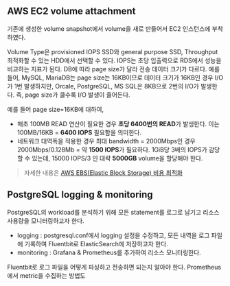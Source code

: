 ## AWS EC2 volume attachment
기존에 생성한 volume snapshot에서 volume을 새로 만들어서 EC2 인스턴스에 부착하였다. 

Volume Type은 provisioned IOPS SSD와 general purpose SSD, Throughput 최적화할 수 있는 HDD에서 선택할 수 있다.
IOPS는 초당 입출력으로 RDS에서 성능을 비교하는 지표가 된다. DB에 따라 page size가 달라 전송 데이터 크기가 다르다.
예를 들어, MySQL, MariaDB는 page size는 16KB이므로 데이터 크기가 16KB인 경우 I/O가 1번 발생하지만, Orcale, PostgreSQL, MS SQL은 8KB으로 2번의 I/O가 발생한다.
즉, page size가 클수록 I/O 발생이 줄어든다. 

예를 들어 page size=16KB에 대하여,
- 매초 100MB READ 연산이 필요한 경우 **초당 6400번의 READ**가 발생한다. 이는 100MB/16KB = **6400 IOPS** 필요함을 의미한다.
- 네트워크 대역폭을 적용한 경우 최대 bandwidth = 2000Mbps인 경우 2000Mbps/0.128Mb = 약 **1500 IOPS**가 필요하다. 1GiB당 3배의 IOPS가 감당할 수 있는데, 15000 IOPS/3 인 대략 **5000GB** volume을 할당해야 한다.

> 자세한 내용은 [AWS EBS(Elastic Block Storage) 비용 최적화](https://www.popit.kr/aws-ebselastic-block-storage%EC%9D%98-%EB%B9%84%EC%9A%A9-%EC%B5%9C%EC%A0%81%ED%99%94/)

## PostgreSQL logging & monitoring
PostgreSQL의 workload를 분석하기 위해 모든 statement를 로그로 남기고 리소스 사용량을 모니터링하고자 한다.
- logging : postgresql.conf에서 logging 설정을 수정하고, 모든 내역을 로그 파일에 기록하여 Fluentbit로 ElasticSearch에 저장하고자 한다.
- monitoring : Grafana & Prometheus를 추가하여 리소스 모니터링한다.

Fluentbit로 로그 파일을 어떻게 파싱하고 전송하면 되는지 알아야 한다. Prometheus에서 metric을 수집하는 방법도
